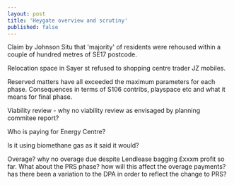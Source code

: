 ```yaml
---
layout: post
title: 'Heygate overview and scrutiny'
published: false
---
```


Claim by Johnson Situ that 'majority' of residents were rehoused within a couple of hundred metres of SE17 postcode.

Relocation space in Sayer st refused to shopping centre trader JZ mobiles. 

Reserved matters have all exceeded the maximum parameters for each phase. Consequences in terms of S106 contribs, playspace etc and what it means for final phase.

Viability review - why no viability review as envisaged by planning commitee report?

Who is paying for Energy Centre?

Is it using biomethane gas as it said it would?

Overage? why no overage due despite Lendlease bagging £xxxm profit so far. What about the PRS phase? how will this affect the overage payments? has there been a variation to the DPA in order to reflect the change to PRS?
